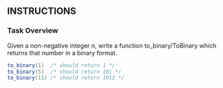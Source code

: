 ## INSTRUCTIONS

### Task Overview

Given a non-negative integer n, write a function to_binary/ToBinary which returns that number in a binary format.

```java
to_binary(1)  /* should return 1 */
to_binary(5)  /* should return 101 */
to_binary(11) /* should return 1011 */
```
